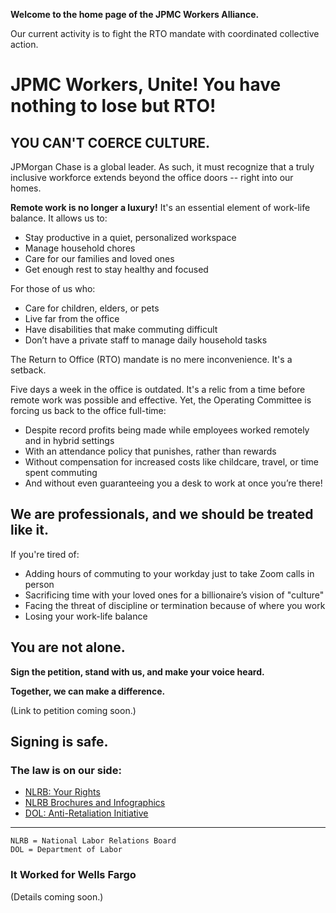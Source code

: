 **Welcome to the home page of the JPMC Workers Alliance.**

Our current activity is to fight the RTO mandate with coordinated collective action.

# JPMC Workers, Unite! You have nothing to lose but RTO!

## YOU CAN'T COERCE CULTURE.

JPMorgan Chase is a global leader. As such, it must recognize that a truly inclusive workforce extends beyond the office doors -- right into our homes.

**Remote work is no longer a luxury!** It's an essential element of work-life balance. It allows us to:

* Stay productive in a quiet, personalized workspace
* Manage household chores
* Care for our families and loved ones
* Get enough rest to stay healthy and focused

For those of us who:

* Care for children, elders, or pets
* Live far from the office
* Have disabilities that make commuting difficult
* Don’t have a private staff to manage daily household tasks

The Return to Office (RTO) mandate is no mere inconvenience. It's a setback.

Five days a week in the office is outdated. It's a relic from a time before remote work was possible and effective. Yet, the Operating Committee is forcing us back to the office full-time:

* Despite record profits being made while employees worked remotely and in hybrid settings
* With an attendance policy that punishes, rather than rewards
* Without compensation for increased costs like childcare, travel, or time spent commuting
* And without even guaranteeing you a desk to work at once you’re there!

## We are professionals, and we should be treated like it.

If you're tired of:

* Adding hours of commuting to your workday just to take Zoom calls in person
* Sacrificing time with your loved ones for a billionaire’s vision of "culture"
* Facing the threat of discipline or termination because of where you work
* Losing your work-life balance


## You are not alone.

**Sign the petition, stand with us, and make your voice heard.**

**Together, we can make a difference.**

(Link to petition coming soon.)

## Signing is safe.

### The law is on our side:

* [NLRB: Your Rights](https://www.nlrb.gov/about-nlrb/rights-we-protect/your-rights)
* [NLRB Brochures and Infographics](https://www.nlrb.gov/news-publications/publications/brochures)
* [DOL: Anti-Retaliation Initiative](https://www.dol.gov/sites/dolgov/files/general/labortaskforce/docs/508_union-fs-8.pdf)

----

	NLRB = National Labor Relations Board
	DOL = Department of Labor

### It Worked for Wells Fargo

(Details coming soon.)

